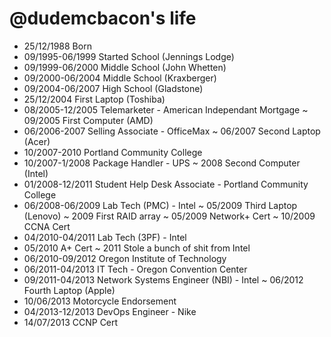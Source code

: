 @dudemcbacon's life
===============

- 25/12/1988 Born
- 09/1995-06/1999 Started School (Jennings Lodge)
- 09/1999-06/2000 Middle School (John Whetten)
- 09/2000-06/2004 Middle School (Kraxberger)
- 09/2004-06/2007 High School (Gladstone)
- 25/12/2004 First Laptop (Toshiba)
- 08/2005-12/2005  Telemarketer - American Independant Mortgage
~ 09/2005 First Computer (AMD)
- 06/2006-2007 Selling Associate - OfficeMax
~ 06/2007 Second Laptop (Acer) 
- 10/2007-2010 Portland Community College
- 10/2007-1/2008 Package Handler - UPS
~ 2008 Second Computer (Intel)
- 01/2008-12/2011 Student Help Desk Associate - Portland Community College
- 06/2008-06/2009 Lab Tech (PMC) - Intel
~ 05/2009 Third Laptop (Lenovo)
~ 2009 First RAID array
~ 05/2009 Network+ Cert
~ 10/2009 CCNA Cert
- 04/2010-04/2011 Lab Tech (3PF) - Intel
- 05/2010 A+ Cert
~ 2011 Stole a bunch of shit from Intel
- 06/2010-09/2012 Oregon Institute of Technology
- 06/2011-04/2013 IT Tech - Oregon Convention Center
- 09/2011-04/2013 Network Systems Engineer (NBI) - Intel
~ 06/2012 Fourth Laptop (Apple)
- 10/06/2013 Motorcycle Endorsement
- 04/2013-12/2013 DevOps Engineer - Nike
- 14/07/2013 CCNP Cert